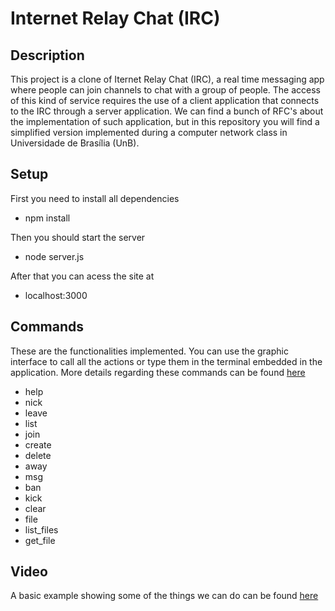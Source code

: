# Internet Relay Chat (IRC)

## Description

This project is a clone of Iternet Relay Chat (IRC), a real time messaging app where people can join channels to chat with a group of people. The access of this kind of service requires the use of a client application that connects to the IRC through a server application. We can find a bunch of RFC's about the implementation of such application, but in this repository you will find a simplified version implemented during a computer network class in Universidade de Brasília (UnB).

## Setup

First you need to install all dependencies

- npm install

Then you should start the server

- node server.js

After that you can acess the site at

- localhost:3000

## Commands

These are the functionalities implemented. You can use the graphic interface to call all the actions or type them in the terminal embedded in the application. More details regarding these commands can be found [here](docs/implementation.pdf)

- help
- nick
- leave
- list
- join
- create
- delete
- away
- msg
- ban
- kick
- clear
- file
- list_files
- get_file

## Video

A basic example showing some of the things we can do can be found [here](https://www.youtube.com/watch?v=eWDcUfS-zHI&feature=youtu.be)
